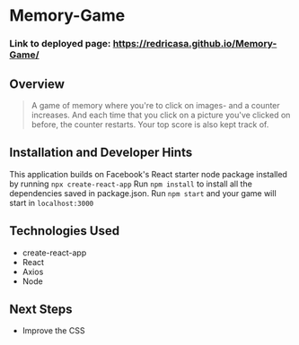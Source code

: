 # Memory-Game
### Link to deployed page: https://redricasa.github.io/Memory-Game/


## Overview
> A game of memory where you're to click on images- and a counter increases. And each time that you click on a picture you've clicked on before, the counter restarts. Your top score is also kept track of. 

## Installation and Developer Hints
This application builds on Facebook's React starter node package installed by running `npx create-react-app`
Run `npm install` to install all the dependencies saved in package.json.
Run `npm start` and your game will start in `localhost:3000`

## Technologies Used
- create-react-app
- React
- Axios
- Node

## Next Steps
- Improve the CSS


